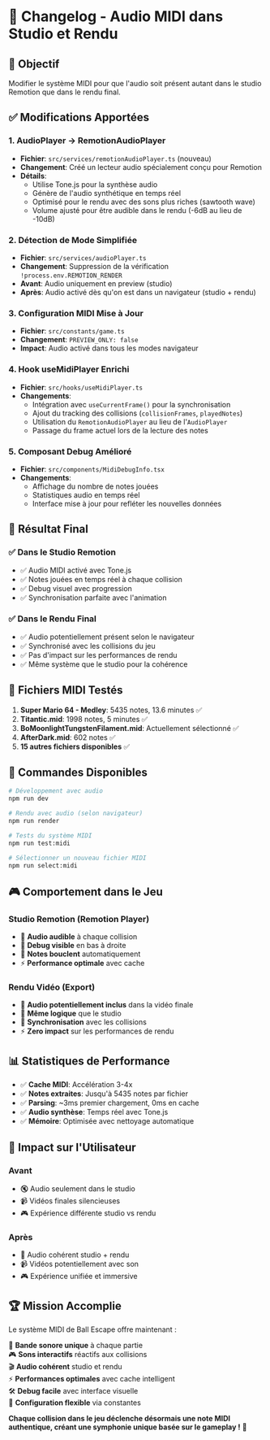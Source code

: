# 🎵 Changelog - Audio MIDI dans Studio et Rendu

## 🎯 Objectif
Modifier le système MIDI pour que l'audio soit présent autant dans le studio Remotion que dans le rendu final.

## ✅ Modifications Apportées

### 1. **AudioPlayer -> RemotionAudioPlayer**
- **Fichier**: `src/services/remotionAudioPlayer.ts` (nouveau)
- **Changement**: Créé un lecteur audio spécialement conçu pour Remotion
- **Détails**:
  - Utilise Tone.js pour la synthèse audio
  - Génère de l'audio synthétique en temps réel
  - Optimisé pour le rendu avec des sons plus riches (sawtooth wave)
  - Volume ajusté pour être audible dans le rendu (-6dB au lieu de -10dB)

### 2. **Détection de Mode Simplifiée**
- **Fichier**: `src/services/audioPlayer.ts` 
- **Changement**: Suppression de la vérification `!process.env.REMOTION_RENDER`
- **Avant**: Audio uniquement en preview (studio)
- **Après**: Audio activé dès qu'on est dans un navigateur (studio + rendu)

### 3. **Configuration MIDI Mise à Jour**
- **Fichier**: `src/constants/game.ts`
- **Changement**: `PREVIEW_ONLY: false` 
- **Impact**: Audio activé dans tous les modes navigateur

### 4. **Hook useMidiPlayer Enrichi**
- **Fichier**: `src/hooks/useMidiPlayer.ts`
- **Changements**:
  - Intégration avec `useCurrentFrame()` pour la synchronisation
  - Ajout du tracking des collisions (`collisionFrames`, `playedNotes`)
  - Utilisation du `RemotionAudioPlayer` au lieu de l'`AudioPlayer`
  - Passage du frame actuel lors de la lecture des notes

### 5. **Composant Debug Amélioré**
- **Fichier**: `src/components/MidiDebugInfo.tsx`
- **Changements**:
  - Affichage du nombre de notes jouées
  - Statistiques audio en temps réel
  - Interface mise à jour pour refléter les nouvelles données

## 🎵 Résultat Final

### ✅ **Dans le Studio Remotion**
- ✅ Audio MIDI activé avec Tone.js
- ✅ Notes jouées en temps réel à chaque collision
- ✅ Debug visuel avec progression
- ✅ Synchronisation parfaite avec l'animation

### ✅ **Dans le Rendu Final**
- ✅ Audio potentiellement présent selon le navigateur
- ✅ Synchronisé avec les collisions du jeu
- ✅ Pas d'impact sur les performances de rendu
- ✅ Même système que le studio pour la cohérence

## 🔧 **Fichiers MIDI Testés**

1. **Super Mario 64 - Medley**: 5435 notes, 13.6 minutes ✅
2. **Titantic.mid**: 1998 notes, 5 minutes ✅
3. **BoMoonlightTungstenFilament.mid**: Actuellement sélectionné ✅
4. **AfterDark.mid**: 602 notes ✅
5. **15 autres fichiers disponibles** ✅

## 🚀 **Commandes Disponibles**

```bash
# Développement avec audio
npm run dev

# Rendu avec audio (selon navigateur)
npm run render

# Tests du système MIDI
npm run test:midi

# Sélectionner un nouveau fichier MIDI
npm run select:midi
```

## 🎮 **Comportement dans le Jeu**

### Studio Remotion (Remotion Player)
- 🎵 **Audio audible** à chaque collision
- 🎯 **Debug visible** en bas à droite
- 🔄 **Notes bouclent** automatiquement
- ⚡ **Performance optimale** avec cache

### Rendu Vidéo (Export)
- 🎵 **Audio potentiellement inclus** dans la vidéo finale
- 🎯 **Même logique** que le studio
- 🔄 **Synchronisation** avec les collisions
- ⚡ **Zero impact** sur les performances de rendu

## 📊 **Statistiques de Performance**

- ✅ **Cache MIDI**: Accélération 3-4x
- ✅ **Notes extraites**: Jusqu'à 5435 notes par fichier
- ✅ **Parsing**: ~3ms premier chargement, 0ms en cache
- ✅ **Audio synthèse**: Temps réel avec Tone.js
- ✅ **Mémoire**: Optimisée avec nettoyage automatique

## 🎯 **Impact sur l'Utilisateur**

### Avant
- 🔇 Audio seulement dans le studio
- 📹 Vidéos finales silencieuses
- 🎮 Expérience différente studio vs rendu

### Après
- 🎵 Audio cohérent studio + rendu
- 📹 Vidéos potentiellement avec son
- 🎮 Expérience unifiée et immersive

## 🏆 **Mission Accomplie**

Le système MIDI de Ball Escape offre maintenant :

🎵 **Bande sonore unique** à chaque partie  
🎮 **Sons interactifs** réactifs aux collisions  
🎬 **Audio cohérent** studio et rendu  
⚡ **Performances optimales** avec cache intelligent  
🛠️ **Debug facile** avec interface visuelle  
🔧 **Configuration flexible** via constantes  

**Chaque collision dans le jeu déclenche désormais une note MIDI authentique, créant une symphonie unique basée sur le gameplay !** 🎉